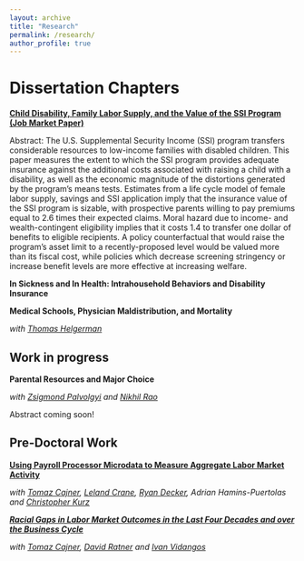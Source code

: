 ```yaml
---
layout: archive
title: "Research"
permalink: /research/
author_profile: true
---
```


<!--
{% if author.googlescholar %}
You can also find my articles on <u><a href="{{author.googlescholar}}">my Google Scholar profile</a>.</u>
{% endif %}

{% include base_path %} -->

# Dissertation Chapters

[**Child Disability, Family Labor Supply, and the Value of the SSI Program (Job Market Paper)**](https://tradler.github.io/files/Child_SSI_JMP.pdf)

Abstract: The U.S. Supplemental Security Income (SSI) program transfers considerable resources to low-income families with disabled children. This paper measures the extent to which the SSI program provides adequate insurance against the additional costs associated with raising a child with a disability, as well as the economic magnitude of the distortions generated by the program’s means tests. Estimates from a life cycle model of female labor supply, savings and SSI application imply that the insurance value of the SSI program is sizable, with prospective parents willing to pay premiums equal to 2.6 times their expected claims. Moral hazard due to income- and wealth-contingent eligibility implies that it costs 1.4 to transfer one dollar of benefits to eligible recipients. A policy counterfactual that would raise the program’s asset limit to a recently-proposed level would be valued more than its fiscal cost, while policies which decrease screening stringency or increase benefit levels are more effective at increasing welfare.

**In Sickness and In Health: Intrahousehold Behaviors and Disability Insurance**

**Medical Schools, Physician Maldistribution, and Mortality**

_with [Thomas Helgerman](https://www.thomashelgerman.com/)_

## Work in progress

**Parental Resources and Major Choice**

_with [Zsigmond Palvolgyi](https://lsa.umich.edu/econ/people/phd-students/zsigmond-palvolgyi.html) and [Nikhil Rao](https://lsa.umich.edu/econ/people/phd-students/nikhil-rao.html)_

Abstract coming soon!

## Pre-Doctoral Work

[**Using Payroll Processor Microdata to Measure Aggregate Labor Market Activity**](https://www.federalreserve.gov/econres/feds/files/2018005pap.pdf)

_with [Tomaz Cajner](https://sites.google.com/site/cajner/), [Leland Crane](https://ldcrane.github.io/), [Ryan Decker](https://www.rdecker.net/), Adrian Hamins-Puertolas and [Christopher Kurz](https://www.federalreserve.gov/econres/christopher-j-kurz.htm)_

[**_Racial Gaps in Labor Market Outcomes in the Last Four Decades and over the Business Cycle_**](https://www.federalreserve.gov/econres/feds/files/2017071pap.pdf)

_with [Tomaz Cajner](https://sites.google.com/site/cajner/), [David Ratner](https://sites.google.com/site/ddratner/) and [Ivan Vidangos](https://www.federalreserve.gov/econres/ivan-vidangos.htm)_

